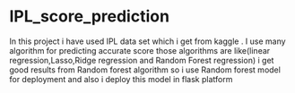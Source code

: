 # IPL_score_prediction
In this project i have used IPL data set which i get from kaggle . I use many algorithm for predicting accurate score those algorithms are like(linear regression,Lasso,Ridge regression and Random Forest regression) i get good results from Random forest algorithm so i use Random forest model for deployment and also i deploy this model in flask platform  
